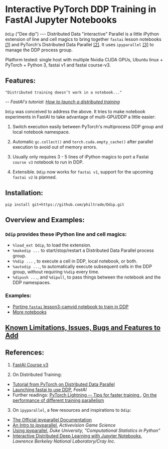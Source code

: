 # Interactive PyTorch DDP Training in FastAI Jupyter Notebooks

`Ddip` ("Dee dip") --- Distributed Data "interactive" Parallel is a little iPython extension of line and cell magics to bring together `fastai` lesson notebooks [[1]](#course_v3) and PyTorch's Distributed Data Parallel [[2]](#pytorchddp).  It uses `ipyparallel` [[3]](#ipp) to manage the DDP process group. 

Platform tested: single host with multiple Nvidia CUDA GPUs, Ubuntu linux + PyTorch + Python 3, fastai v1 and fastai course-v3.

## Features:

    "Distributed training doesn’t work in a notebook..."

     
 -- *FastAI's tutorial: [How to launch a distributed training](https://docs.fast.ai/distributed.html)*

`Ddip` was conceived to address the above. It tries to make notebook experiments in FastAI to take advantage of multi-GPU/DDP a little easier:

1. Switch execution easily between PyTorch's multiprocess DDP group and local notebook namespace.

2. Automatic `gc.collect()` and `torch.cuda.empty_cache()` after parallel execution to avoid out of memory errors.

3. Usually only requires 3 - 5 lines of iPython magics to port a Fastai `course v3` notebook to run in DDP.

4. Extensible.  `Ddip` now works for `fastai v1`,  support for the upcoming `fastai v2` is planned.


## Installation:

`pip install git+https://github.com/philtrade/Ddip.git`

## Overview and Examples:
### `Ddip` provides these iPython line and cell magics:
* `%load_ext Ddip`,  to load the extension.
* `%makedip ...` to start/stop/restart a Distributed Data Parallel process group.  
* `%%dip ...` , to execute a cell in DDP, local notebook, or both.
* `%autodip ...`, to automatically execute subsequent cells in the DDP group, without requiring `%%dip` every time.
* `%dipush ...`, and `%dipull`, to pass things between the notebook and the DDP namespaces.


### Examples:
* [Porting `fastai` lesson3-camvid notebook to train in DDP](notebooks/Ddip_usage_fastai.ipynb)
* [More notebooks](notebooks/)
## [Known Limitations, Issues, Bugs and Features to Add](Issues.md)

## References:

1. <a name="course_v3"></a> [FastAI Course v3](https://course.fast.ai/)

2. <a name="pytorchddp"></a>On Distributed Training:
* [Tutorial from PyTorch on Distributed Data Parallel](https://pytorch.org/tutorials/intermediate/ddp_tutorial.html)
* [Launching fastai to use DDP](https://docs.fast.ai/distributed.html), *FastAI*
* Further readings: [PyTorch Lightning -- Tips for faster training ](https://towardsdatascience.com/9-tips-for-training-lightning-fast-neural-networks-in-pytorch-8e63a502f565), [On the performance of different training parallelism](http://www.telesens.co/2019/04/04/distributed-data-parallel-training-using-pytorch-on-aws/)


3. <a name="ipp"></a>On `ipyparallel`, a few resources and inspirations to `Ddip`:
* [The Official ipyparallel Documentation](https://ipyparallel.readthedocs.io/en/latest/intro.html)
* [An Intro to ipyparallel](http://activisiongamescience.github.io/2016/04/19/IPython-Parallel-Introduction/), *Activevision Game Science*
* [Using ipyparallel](http://people.duke.edu/~ccc14/sta-663-2016/19C_IPyParallel.html), *Duke University, "Computational Statistics in Python"*
* [Interactive Distributed Deep Learning with Jupyter Notebooks](https://sc18.supercomputing.org/proceedings/tech_poster/poster_files/post206s2-file3.pdf), *Lawrence Berkeley National Laboratory/Cray Inc.*



